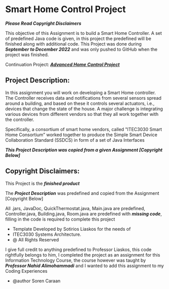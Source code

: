 # Smart Home Control Project

***Please Read Copyright Disclaimers***

This objective of this Assignment is to build a Smart Home Controller. A set of predefined
Java code is given, in this project the predefined will be finished along with additional code.
This Project was done during ***September to December 2022*** and was only pushed to GitHub 
when the project was finished.

Continuation Project: [***Advanced Home Control Project***](https://github.com/SorenCaraan/AdvancedHomeControlProject) 

## Project Description:

In this assignment you will work on developing a Smart Home controller. The Controller
receives data and notifications from several sensors spread around a building, and based on
these it controls several actuators, i.e., devices that change the state of the house. A major
challenge is integrating various devices from different vendors so that they all work together
with the controller. 

Specifically, a consortium of smart home vendors, called "ITEC3030 Smart
Home Consortium” worked together to produce the Simple Smart Device Collaboration Standard
(SSDCS) in form of a set of Java Interfaces

***This Project Description was copied from a given Assignment [Copyright Below]***

## Copyright Disclaimers:

This Project is the ***finished product***

The ***Project Description*** was predefined and copied from the Assignment [Copyright Below]

All .jars, JavaDoc, QuickThermostat.java, Main.java are predefined, Controller.java, Building.java, Room.java are 
predefined with ***missing code***, filling in the code is required to complete this project

- Template Developed by Sotirios Liaskos for the needs of
- ITEC3030 Systems Architecture.
- @ All Rights Reserved

I give full credit to anything predefined to Professor Liaskos, this code rightfully belongs to him,
I completed the project as an assignment for this Information Technology Course, the course however
was taught by ***Professor Nahid Alimohammadi*** and I wanted to add this assignment to my Coding Experiences

- @author Soren Caraan